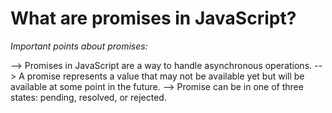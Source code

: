 # What are promises in JavaScript?

*Important points about promises:*

--> Promises in JavaScript are a way to handle asynchronous operations.
--> A promise represents a value that may not be available yet but will be
    available at some point in the future.
--> Promise can be in one of three states: pending, resolved, or rejected.
